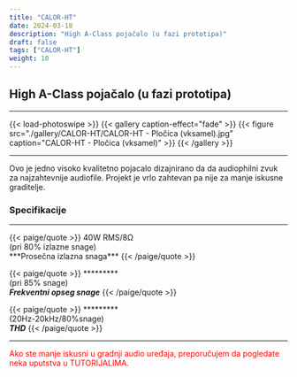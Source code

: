 ```yaml
---
title: "CALOR-HT"
date: 2024-03-18
description: "High A-Class pojačalo (u fazi prototipa)"
draft: false
tags: ["CALOR-HT"]
weight: 10
---
```

## High A-Class pojačalo (u fazi prototipa)

<hr>
{{< load-photoswipe >}}
{{< gallery caption-effect="fade" >}}
  {{< figure src="./gallery/CALOR-HT/CALOR-HT - Pločica (vksamel).jpg" caption="CALOR-HT - Pločica (vksamel)" >}}
{{< /gallery >}}
<hr>

Ovo je jedno visoko kvalitetno pojacalo dizajnirano da da audiophilni zvuk za najzahtevnije audiofile. Projekt je vrlo zahtevan pa nije za manje iskusne graditelje.

### Specifikacije
<hr>
{{< paige/quote >}}
40W RMS/8Ω<br>(pri 80% izlazne snage)<br>***Prosečna izlazna snaga***
{{< /paige/quote >}}

{{< paige/quote >}}
*********<br>(pri 85% snage)<br>***Frekventni opseg snage***
{{< /paige/quote >}}

{{< paige/quote >}}
*********<br>(20Hz-20kHz/80%snage)<br>***THD***
{{< /paige/quote >}}
<hr>

<p style="color: red;" class="text-center">Ako ste manje iskusni u gradnji audio uređaja, preporučujem da pogledate neka uputstva u TUTORIJALIMA.</p>
